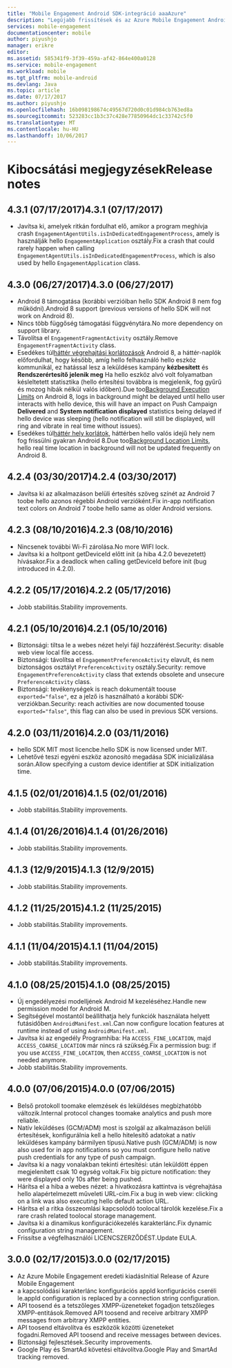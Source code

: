 ```yaml
---
title: "Mobile Engagement Android SDK-integráció aaaAzure"
description: "Legújabb frissítések és az Azure Mobile Engagement Android SDK eljárásai"
services: mobile-engagement
documentationcenter: mobile
author: piyushjo
manager: erikre
editor: 
ms.assetid: 585341f9-3f39-459a-af42-864e400a0128
ms.service: mobile-engagement
ms.workload: mobile
ms.tgt_pltfrm: mobile-android
ms.devlang: Java
ms.topic: article
ms.date: 07/17/2017
ms.author: piyushjo
ms.openlocfilehash: 16b098198674c49567d720d0c01d984cb763ed8a
ms.sourcegitcommit: 523283cc1b3c37c428e77850964dc1c33742c5f0
ms.translationtype: MT
ms.contentlocale: hu-HU
ms.lasthandoff: 10/06/2017
---
```

# <a name="release-notes"></a><span data-ttu-id="e89a5-103">Kibocsátási megjegyzések</span><span class="sxs-lookup"><span data-stu-id="e89a5-103">Release notes</span></span>

## <a name="431-07172017"></a><span data-ttu-id="e89a5-104">4.3.1 (07/17/2017)</span><span class="sxs-lookup"><span data-stu-id="e89a5-104">4.3.1 (07/17/2017)</span></span>
* <span data-ttu-id="e89a5-105">Javítsa ki, amelyek ritkán fordulhat elő, amikor a program meghívja crash `EngagementAgentUtils.isInDedicatedEngagementProcess`, amely is használják hello `EngagementApplication` osztály.</span><span class="sxs-lookup"><span data-stu-id="e89a5-105">Fix a crash that could rarely happen when calling `EngagementAgentUtils.isInDedicatedEngagementProcess`, which is also used by hello `EngagementApplication` class.</span></span>

## <a name="430-06272017"></a><span data-ttu-id="e89a5-106">4.3.0 (06/27/2017)</span><span class="sxs-lookup"><span data-stu-id="e89a5-106">4.3.0 (06/27/2017)</span></span>
* <span data-ttu-id="e89a5-107">Android 8 támogatása (korábbi verzióiban hello SDK Android 8 nem fog működni).</span><span class="sxs-lookup"><span data-stu-id="e89a5-107">Android 8 support (previous versions of hello SDK will not work on Android 8).</span></span>
* <span data-ttu-id="e89a5-108">Nincs több függőség támogatási függvénytára.</span><span class="sxs-lookup"><span data-stu-id="e89a5-108">No more dependency on support library.</span></span>
* <span data-ttu-id="e89a5-109">Távolítsa el `EngagementFragmentActivity` osztály.</span><span class="sxs-lookup"><span data-stu-id="e89a5-109">Remove `EngagementFragmentActivity` class.</span></span>
* <span data-ttu-id="e89a5-110">Esedékes túl[háttér végrehajtási korlátozások](https://developer.android.com/preview/features/background.html) Android 8, a háttér-naplók előfordulhat, hogy később, amíg hello felhasználó hello eszköz kommunikál, ez hatással lesz a leküldéses kampány **kézbesített** és **Rendszerértesítő jelenik meg** Ha hello eszköz alvó volt folyamatban késleltetett statisztika (hello értesítési továbbra is megjelenik, fog gyűrű és mozog hibák nélkül valós időben).</span><span class="sxs-lookup"><span data-stu-id="e89a5-110">Due too[Background Execution Limits](https://developer.android.com/preview/features/background.html) on Android 8, logs in background might be delayed until hello user interacts with hello device, this will have an impact on Push Campaign **Delivered** and **System notification displayed** statistics being delayed if hello device was sleeping (hello notification will still be displayed, will ring and vibrate in real time without issues).</span></span>
* <span data-ttu-id="e89a5-111">Esedékes túl[háttér hely korlátok](https://developer.android.com/preview/features/background-location-limits.html), háttérben hello valós idejű hely nem fog frissülni gyakran Android 8.</span><span class="sxs-lookup"><span data-stu-id="e89a5-111">Due too[Background Location Limits](https://developer.android.com/preview/features/background-location-limits.html), hello real time location in background will not be updated frequently on Android 8.</span></span>

## <a name="424-03302017"></a><span data-ttu-id="e89a5-112">4.2.4 (03/30/2017)</span><span class="sxs-lookup"><span data-stu-id="e89a5-112">4.2.4 (03/30/2017)</span></span>
* <span data-ttu-id="e89a5-113">Javítsa ki az alkalmazáson belüli értesítés szöveg színét az Android 7 toobe hello azonos régebbi Android verzióként.</span><span class="sxs-lookup"><span data-stu-id="e89a5-113">Fix in-app notification text colors on Android 7 toobe hello same as older Android versions.</span></span>

## <a name="423-08102016"></a><span data-ttu-id="e89a5-114">4.2.3 (08/10/2016)</span><span class="sxs-lookup"><span data-stu-id="e89a5-114">4.2.3 (08/10/2016)</span></span>
* <span data-ttu-id="e89a5-115">Nincsenek további Wi-Fi zárolása.</span><span class="sxs-lookup"><span data-stu-id="e89a5-115">No more WIFI lock.</span></span>
* <span data-ttu-id="e89a5-116">Javítsa ki a holtpont getDeviceId előtt init (a hiba 4.2.0 bevezetett) hívásakor.</span><span class="sxs-lookup"><span data-stu-id="e89a5-116">Fix a deadlock when calling getDeviceId before init (bug introduced in 4.2.0).</span></span>

## <a name="422-05172016"></a><span data-ttu-id="e89a5-117">4.2.2 (05/17/2016)</span><span class="sxs-lookup"><span data-stu-id="e89a5-117">4.2.2 (05/17/2016)</span></span>
* <span data-ttu-id="e89a5-118">Jobb stabilitás.</span><span class="sxs-lookup"><span data-stu-id="e89a5-118">Stability improvements.</span></span>

## <a name="421-05102016"></a><span data-ttu-id="e89a5-119">4.2.1 (05/10/2016)</span><span class="sxs-lookup"><span data-stu-id="e89a5-119">4.2.1 (05/10/2016)</span></span>
* <span data-ttu-id="e89a5-120">Biztonsági: tiltsa le a webes nézet helyi fájl hozzáférést.</span><span class="sxs-lookup"><span data-stu-id="e89a5-120">Security: disable web view local file access.</span></span>
* <span data-ttu-id="e89a5-121">Biztonsági: távolítsa el `EngagementPreferenceActivity` elavult, és nem biztonságos osztályt `PreferenceActivity` osztály.</span><span class="sxs-lookup"><span data-stu-id="e89a5-121">Security: remove `EngagementPreferenceActivity` class that extends obsolete and unsecure `PreferenceActivity` class.</span></span>
* <span data-ttu-id="e89a5-122">Biztonsági: tevékenységek is reach dokumentált toouse `exported="false"`, ez a jelző is használható a korábbi SDK-verziókban.</span><span class="sxs-lookup"><span data-stu-id="e89a5-122">Security: reach activities are now documented toouse `exported="false"`, this flag can also be used in previous SDK versions.</span></span>

## <a name="420-03112016"></a><span data-ttu-id="e89a5-123">4.2.0 (03/11/2016)</span><span class="sxs-lookup"><span data-stu-id="e89a5-123">4.2.0 (03/11/2016)</span></span>
* <span data-ttu-id="e89a5-124">hello SDK MIT most licencbe.</span><span class="sxs-lookup"><span data-stu-id="e89a5-124">hello SDK is now licensed under MIT.</span></span>
* <span data-ttu-id="e89a5-125">Lehetővé teszi egyéni eszköz azonosító megadása SDK inicializálása során.</span><span class="sxs-lookup"><span data-stu-id="e89a5-125">Allow specifying a custom device identifier at SDK initialization time.</span></span>

## <a name="415-02012016"></a><span data-ttu-id="e89a5-126">4.1.5 (02/01/2016)</span><span class="sxs-lookup"><span data-stu-id="e89a5-126">4.1.5 (02/01/2016)</span></span>
* <span data-ttu-id="e89a5-127">Jobb stabilitás.</span><span class="sxs-lookup"><span data-stu-id="e89a5-127">Stability improvements.</span></span>

## <a name="414-01262016"></a><span data-ttu-id="e89a5-128">4.1.4 (01/26/2016)</span><span class="sxs-lookup"><span data-stu-id="e89a5-128">4.1.4 (01/26/2016)</span></span>
* <span data-ttu-id="e89a5-129">Jobb stabilitás.</span><span class="sxs-lookup"><span data-stu-id="e89a5-129">Stability improvements.</span></span>

## <a name="413-1292015"></a><span data-ttu-id="e89a5-130">4.1.3 (12/9/2015)</span><span class="sxs-lookup"><span data-stu-id="e89a5-130">4.1.3 (12/9/2015)</span></span>
* <span data-ttu-id="e89a5-131">Jobb stabilitás.</span><span class="sxs-lookup"><span data-stu-id="e89a5-131">Stability improvements.</span></span>

## <a name="412-11252015"></a><span data-ttu-id="e89a5-132">4.1.2 (11/25/2015)</span><span class="sxs-lookup"><span data-stu-id="e89a5-132">4.1.2 (11/25/2015)</span></span>
* <span data-ttu-id="e89a5-133">Jobb stabilitás.</span><span class="sxs-lookup"><span data-stu-id="e89a5-133">Stability improvements.</span></span>

## <a name="411-11042015"></a><span data-ttu-id="e89a5-134">4.1.1 (11/04/2015)</span><span class="sxs-lookup"><span data-stu-id="e89a5-134">4.1.1 (11/04/2015)</span></span>
* <span data-ttu-id="e89a5-135">Jobb stabilitás.</span><span class="sxs-lookup"><span data-stu-id="e89a5-135">Stability improvements.</span></span>

## <a name="410-08252015"></a><span data-ttu-id="e89a5-136">4.1.0 (08/25/2015)</span><span class="sxs-lookup"><span data-stu-id="e89a5-136">4.1.0 (08/25/2015)</span></span>
* <span data-ttu-id="e89a5-137">Új engedélyezési modelljének Android M kezeléséhez.</span><span class="sxs-lookup"><span data-stu-id="e89a5-137">Handle new permission model for Android M.</span></span>
* <span data-ttu-id="e89a5-138">Segítségével mostantól beállíthatja hely funkciók használata helyett futásidőben `AndroidManifest.xml`.</span><span class="sxs-lookup"><span data-stu-id="e89a5-138">Can now configure location features at runtime instead of using  `AndroidManifest.xml`.</span></span>
* <span data-ttu-id="e89a5-139">Javítsa ki az engedély Programhiba: Ha `ACCESS_FINE_LOCATION`, majd `ACCESS_COARSE_LOCATION` már nincs rá szükség.</span><span class="sxs-lookup"><span data-stu-id="e89a5-139">Fix a permission bug: if you use `ACCESS_FINE_LOCATION`, then `ACCESS_COARSE_LOCATION` is not needed anymore.</span></span>
* <span data-ttu-id="e89a5-140">Jobb stabilitás.</span><span class="sxs-lookup"><span data-stu-id="e89a5-140">Stability improvements.</span></span>

## <a name="400-07062015"></a><span data-ttu-id="e89a5-141">4.0.0 (07/06/2015)</span><span class="sxs-lookup"><span data-stu-id="e89a5-141">4.0.0 (07/06/2015)</span></span>
* <span data-ttu-id="e89a5-142">Belső protokoll toomake elemzések és leküldéses megbízhatóbb változik.</span><span class="sxs-lookup"><span data-stu-id="e89a5-142">Internal protocol changes toomake analytics and push more reliable.</span></span>
* <span data-ttu-id="e89a5-143">Natív leküldéses (GCM/ADM) most is szolgál az alkalmazáson belüli értesítések, konfigurálnia kell a hello hitelesítő adatokat a natív leküldéses kampány bármilyen típusú.</span><span class="sxs-lookup"><span data-stu-id="e89a5-143">Native push (GCM/ADM) is now also used for in app notifications so you must configure hello native push credentials for any type of push campaign.</span></span>
* <span data-ttu-id="e89a5-144">Javítsa ki a nagy vonalakban tekinti értesítési: után leküldött éppen megjelenített csak 10 egység voltak.</span><span class="sxs-lookup"><span data-stu-id="e89a5-144">Fix big picture notification: they were displayed only 10s after being pushed.</span></span>
* <span data-ttu-id="e89a5-145">Hárítsa el a hiba a webes nézet: a hivatkozásra kattintva is végrehajtása hello alapértelmezett műveleti URL-cím.</span><span class="sxs-lookup"><span data-stu-id="e89a5-145">Fix a bug in web view: clicking on a link was also executing hello default action URL.</span></span>
* <span data-ttu-id="e89a5-146">Hárítsa el a ritka összeomlási kapcsolódó toolocal tárolók kezelése.</span><span class="sxs-lookup"><span data-stu-id="e89a5-146">Fix a rare crash related toolocal storage management.</span></span>
* <span data-ttu-id="e89a5-147">Javítsa ki a dinamikus konfigurációkezelés karakterlánc.</span><span class="sxs-lookup"><span data-stu-id="e89a5-147">Fix dynamic configuration string management.</span></span>
* <span data-ttu-id="e89a5-148">Frissítse a végfelhasználói LICENCSZERZŐDÉST.</span><span class="sxs-lookup"><span data-stu-id="e89a5-148">Update EULA.</span></span>

## <a name="300-02172015"></a><span data-ttu-id="e89a5-149">3.0.0 (02/17/2015)</span><span class="sxs-lookup"><span data-stu-id="e89a5-149">3.0.0 (02/17/2015)</span></span>
* <span data-ttu-id="e89a5-150">Az Azure Mobile Engagement eredeti kiadás</span><span class="sxs-lookup"><span data-stu-id="e89a5-150">Initial Release of Azure Mobile Engagement</span></span>
* <span data-ttu-id="e89a5-151">a kapcsolódási karakterlánc konfigurációs appId konfigurációs cseréli le.</span><span class="sxs-lookup"><span data-stu-id="e89a5-151">appId configuration is replaced by a connection string configuration.</span></span>
* <span data-ttu-id="e89a5-152">API toosend és a tetszőleges XMPP-üzeneteket fogadjon tetszőleges XMPP-entitások.</span><span class="sxs-lookup"><span data-stu-id="e89a5-152">Removed API toosend and receive arbitrary XMPP messages from arbitrary XMPP entities.</span></span>
* <span data-ttu-id="e89a5-153">API toosend eltávolítva és eszközök közötti üzeneteket fogadni.</span><span class="sxs-lookup"><span data-stu-id="e89a5-153">Removed API toosend and receive messages between devices.</span></span>
* <span data-ttu-id="e89a5-154">Biztonsági fejlesztések.</span><span class="sxs-lookup"><span data-stu-id="e89a5-154">Security improvements.</span></span>
* <span data-ttu-id="e89a5-155">Google Play és SmartAd követési eltávolítva.</span><span class="sxs-lookup"><span data-stu-id="e89a5-155">Google Play and SmartAd tracking removed.</span></span>

